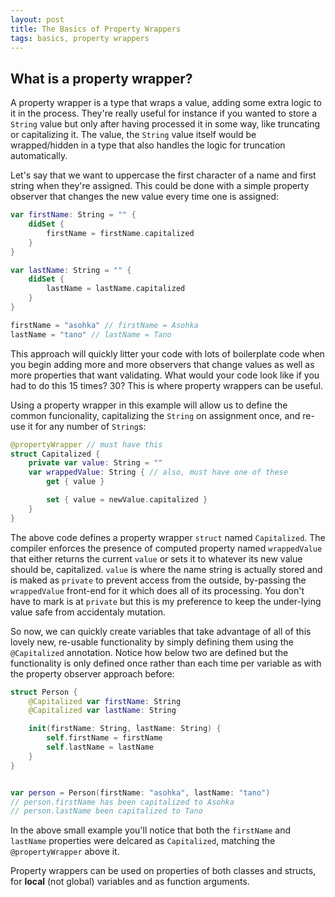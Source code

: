 ```yaml
---
layout: post
title: The Basics of Property Wrappers
tags: basics, property wrappers
---
```

## What is a property wrapper?
A property wrapper is a type that wraps a value, adding some extra logic to it in the process. They're really useful for instance if you wanted to store a `String` value but only after having processed it in some way, like truncating or capitalizing it. The value, the `String` value itself would be wrapped/hidden in a type that also handles the logic for truncation automatically.

Let's say that we want to uppercase the first character of a name and first string when they're assigned. This could be done with a simple property observer that changes the new value every time one is assigned:

```swift
var firstName: String = "" {
    didSet {
        firstName = firstName.capitalized
    }
}

var lastName: String = "" {
    didSet {
        lastName = lastName.capitalized
    }
}

firstName = "asohka" // firstName = Asohka
lastName = "tano" // lastName = Tano
```

This approach will quickly litter your code with lots of boilerplate code when you begin adding more and more observers that change values as well as more properties that want validating. What would your code look like if you had to do this 15 times? 30? This is where property wrappers can be useful.

Using a property wrapper in this example will allow us to define the common funcionality, capitalizing the `String` on assignment once, and re-use it for any number of `String`s:

```swift
@propertyWrapper // must have this
struct Capitalized {
    private var value: String = ""
    var wrappedValue: String { // also, must have one of these
        get { value }

        set { value = newValue.capitalized }
    }
}
```

The above code defines a property wrapper `struct` named `Capitalized`. The compiler enforces the presence of computed property named `wrappedValue` that either returns the current `value` or sets it to whatever its new value should be, capitalized. `value` is where the name string is actually stored and is maked as `private` to prevent access from the outside, by-passing the `wrappedValue` front-end for it which does all of its processing. You don't have to mark is at `private` but this is my preference to keep the under-lying value safe from accidentaly mutation.

So now, we can quickly create variables that take advantage of all of this lovely new, re-usable functionality by simply defining them using the `@Capitalized` annotation. Notice how below two are defined but the functionality is only defined once rather than each time per variable as with the property observer approach before:

```swift
struct Person {
    @Capitalized var firstName: String
    @Capitalized var lastName: String

    init(firstName: String, lastName: String) {
        self.firstName = firstName
        self.lastName = lastName
    }
}


var person = Person(firstName: "asohka", lastName: "tano")
// person.firstName has been capitalized to Asohka
// person.lastName been capitalized to Tano
```

In the above small example you'll notice that both the `firstName` and `lastName` properties were delcared as `Capitalized`, matching the `@propertyWrapper` above it.

Property wrappers can be used on properties of both classes and structs, for **local** (not global) variables and as function arguments.